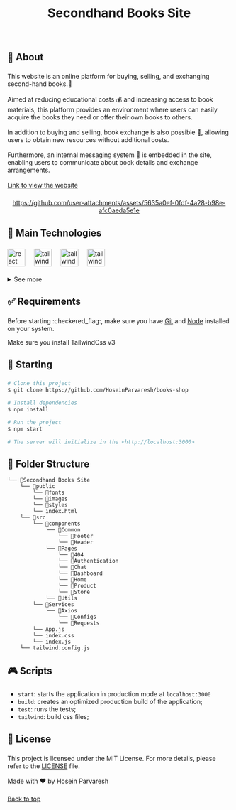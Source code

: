 <h1 align="center">Secondhand Books Site</h1>

###

<br clear="both">

<h2 align="left">🎯 About</h2>


###

<p align="left">This website is an online platform for buying, selling, and exchanging second-hand books.📖<br><br> Aimed at reducing educational costs 💰 and increasing access to book materials, this platform provides an environment where users can easily acquire the books they need or offer their own books to others. <br><br> In addition to buying and selling, book exchange is also possible 🔄, allowing users to obtain new resources without additional costs.<br><br> Furthermore, an internal messaging system 💬 is embedded in the site, enabling users to communicate about book details and exchange arrangements.<br><br>
<a href="https://books-shop.liara.run/">Link to view the website</a></p>


###

<div align="center">


https://github.com/user-attachments/assets/5635a0ef-0fdf-4a28-b98e-afc0aeda5e1e


</div>

###

<h2 align="left">🚀 Main Technologies</h2>

###

<div align="left">
  <a href="https://react.dev/"><img src="https://cdn.jsdelivr.net/gh/devicons/devicon/icons/react/react-original.svg" height="40" alt="react logo"  /></a>
  <img width="12" />
  <a href="https://tailwindcss.com/"><img src="https://skillicons.dev/icons?i=tailwind" height="40" alt="tailwindcss logo"  /></a>
  <img width="12" />
  <a href="https://swiperjs.com/"><img src="https://swiperjs.com/images/swiper-logo.svg" height="40" alt="tailwindcss logo"  /></a>
  <img width="12" />
  <a href="https://reactrouter.com/"><img src="https://reactrouter.com/_brand/React%20Router%20Brand%20Assets/React%20Router%20Logo/Dark.svg" height="40" alt="tailwindcss logo"  /></a>
</div>
<br clear="both">
<details>
  <summary>See more</summary>

  ###
  * [json Server](https://www.npmjs.com/package/json-server)
  * [Axios](https://styled-icons.js.org)
  * [React Hot Toast](https://github.com/morajabi/styled-media-query)
  * [React Loading Indicators](https://react-loading-indicators.netlify.app/)
  * [React Date Object](https://shahabyazdi.github.io/react-date-object/)
  * [validator](https://www.npmjs.com/package/validator)
  
</details>

###

<h2 align="left">✅ Requirements</h2>

###

<p align="left">Before starting :checkered_flag:, make sure you have <a href="https://git-scm.com">Git</a> and <a href="https://nodejs.org/en/">Node</a> installed on your system.</p>
<p align="left">Make sure you install TailwindCss v3 </p>

###

<h2 align="left">🏁 Starting</h2>

###
```bash
# Clone this project
$ git clone https://github.com/HoseinParvaresh/books-shop

# Install dependencies
$ npm install

# Run the project
$ npm start

# The server will initialize in the <http://localhost:3000>
```
###

<h2 align="left">📁 Folder Structure </h2>

```
└── 📁Secondhand Books Site
    └── 📁public
        └── 📁fonts
        └── 📁images
        └── 📁styles
        └── index.html
    └── 📁src
        └── 📁components
            └── 📁Common
                └── 📁Footer
                └── 📁Header
            └── 📁Pages
                └── 📁404
                └── 📁Authentication
                └── 📁Chat
                └── 📁Dashboard
                └── 📁Home
                └── 📁Product
                └── 📁Store
            └── 📁Utils
        └── 📁Services
            └── 📁Axios
                └── 📁Configs
                └── 📁Requests
        └── App.js
        └── index.css
        └── index.js
    └── tailwind.config.js
```

<h2 align="left">🎮 Scripts</h2>

###
  - `start`: starts the application in production mode at `localhost:3000`
  - `build`: creates an optimized production build of the application;
  - `test`: runs the tests;
  - `tailwind`: build css files;

###

<h2 align="left">📝 License</h2>

###

<p align="left">This project is licensed under the MIT License. For more details, please refer to the <a href="https://github.com/maurodesouza/profile-readme-generator/blob/main/LICENSE.md">LICENSE</a> file.<br><br>Made with ❤️ by Hosein Parvaresh</p>

###
<a href="#top">Back to top</a>
###
